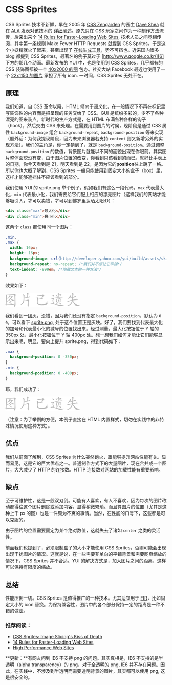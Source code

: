 # CSS Sprites

CSS Sprites 技术不新鲜，早在 2005 年 [CSS Zengarden][0] 的园主 [Dave Shea][1] 就在 [ALA][2] 发表对该技术的 [详细阐述][3]。原先只在 CSS 玩家之间作为一种制作方法流传，后来出来个 [14 Rules for Faster-Loading Web Sites][4], 技术人员之间竞相传阅，其中第一条规则 Make Fewer HTTP Requests 就提到 CSS Sprites。于是这个小妖精就火了起来，甚至出现了 [在线生成工具][5]，势不可挡也。近来国内很多 blog 都提到 CSS Sprites，最著名的例子莫过于 [http://www.google.co.kr/][6] 下方的那几个动画。最新发布的 YUI 中，也是使用到 CSS Sprites，几乎都有的 CSS 装饰图都被一个 [40x2000 的图][7] 包办。社交大站 Facebook 最近也使用了一个 [22x1150 的图片][8] 承担了所有 icon. 一时间，CSS Sprites 无处不在。

## 原理

我们知道，自 CSS 革命以降，HTML 倾向于语义化，在一般情况下不再在标记里写装饰性的内容而是把呈现的任务交给了 CSS。GUI 是缤纷多彩的，少不了各种漂亮的图来装点。新时代的生产方式是，在 HTML 布满各种各样的钩子（hook），然后交由 CSS 来处理。在需要用到图片的时候，现阶段是通过 CSS 属性 `background-image` 组合 `background-repeat`, `background-position` 等来实现（题外话：为何我提现阶段，因为未来浏览器若支持 `content` 则又新增另外的实现方法）。我们的主角是，你一定猜到了，就是 `background-position`。通过调整 `background-position` 的数值，背景图片就能以不同的面貌出现在你眼前。其实图片整体面貌没有变，由于图片位置的改变，你看到只该看到的而已。就好比手表上的日期，你今天看到是 21，明天看到是 22，是因为它的**position**往上跳了一格。所以你也大概了解到，CSS Sprites 一般只能使用到固定大小的盒子（box）里，这样才能够遮挡住不应该看到的部分。

我们使用 YUI 的 sprite.png 举个例子，假如我们有这么一段代码，`max` 代表最大化，`min` 代表最小化，我们需要给它们配上相应的漂亮图片（这样我们的网站才能够吸引人，才可以卖钱，才可以到佛罗里达晒太阳:D）：

```html
<div class="max">最大化</div>
<div class="min">最小化</div>
```

这两个 `class` 都使用同一个图片：

```css
.min,
.max {
  width: 16px;
  height: 16px;
  background-image: url(http://developer.yahoo.com/yui/build/assets/skins/sam/sprite.png);
  background-repeat: no-repeat; /*我们并不想让它平铺*/
  text-indent: -999em; /*隐藏文本的一种方法*/
}
```

效果如下：

![](/assets/missing.png)

我们看到一团灰，没错，因为我们还没有指定 `background-position`，默认为 `0 0`，可以看下 [sprite.png][7], 处于这个位置正是灰块。好了，我们要找到代表最大化的加号和代表最小化的减号的位置找出来。经过测量，最大化按钮位于 Y 轴的 350px 处，最小化按钮位于 Y 轴 400px 处。想一想我们如何才能让它们能够显示出来呢，明显，要向上提升 sprite.png，得到代码如下：

```css
.max {
  background-position: 0 -350px;
}
.min {
  background-position: 0 -400px;
}
```

耶，我们成功了：

![](/assets/missing.png)

（注意：为了举例的方便，本例子直接在 HTML 内置样式，切勿在实践中的非特殊情况使用这种方式）。

## 优点

我们从前面了解到，CSS Sprites 为什么突然跑火，跟能够提升网站性能有关。显而易见，这是它的巨大优点之一。普通制作方式下的大量图片，现在合并成一个图片，大大减少了 HTTP 的连接数。HTTP 连接数对网站的加载性能有重要影响。

## 缺点

至于可维护性，这是一般双刃剑。可能有人喜欢，有人不喜欢，因为每次的图片改动都得往这个图片删除或添加内容，显得稍微繁琐。而且算图片的位置（尤其是这种上千 px 的图）也是一件颇为不爽的事情。当然，在性能的口号下，这些都是可以克服的。

由于图片的位置需要固定为某个绝对数值，这就失去了诸如 `center` 之类的灵活性。

前面我们也提到了，必须限制盒子的大小才能使用 CSS Sprites，否则可能会出现出现干扰图片的情况。这就是说，在一些需要非单向的平铺背景和需要网页缩放的情况下，CSS Sprites 并不合适。YUI 的解决方式是，加大图片之间的距离，这样可以保持有限度的缩放。

## 总结

性能压倒一切。CSS Sprites 是值得推广的一种技术。尤其适宜用于 [FIR][9]，比如固定大小的 icon 替换。为保持兼容性，图片中的各个部分保持一定的距离是一种不错的做法。

### 推荐阅读：

- [CSS Sprites: Image Slicing's Kiss of Death][3]
- [14 Rules for Faster-Loading Web Sites][4]
- [High Performance Web Sites][10]

**更新：**有网友问到 IE6 不支持 png 的问题。其实真相是，IE6 不支持的是半透明（alpha transparency）的 png，对于全透明的 png, IE6 并不存在问题。因此，在实践中，不涉及到半透明而需要透明背景的图片，其实都可以使用 png, 这是很安全的。

[0]: http://csszengarden.com/
[1]: http://www.mezzoblue.com/
[2]: http://www.alistapart.com/
[3]: http://www.alistapart.com/articles/sprites
[4]: http://stevesouders.com/examples/rules.php
[5]: http://www.csssprites.com/
[6]: http://www.google.co.kr/
[7]: http://developer.yahoo.com/yui/build/assets/skins/sam/sprite.png
[8]: http://static.ak.facebook.com/images/sprite/icons.png?db3
[9]: http://www.alistapart.com/articles/fir/
[10]: http://www.oreilly.com/catalog/9780596529307/index.html

